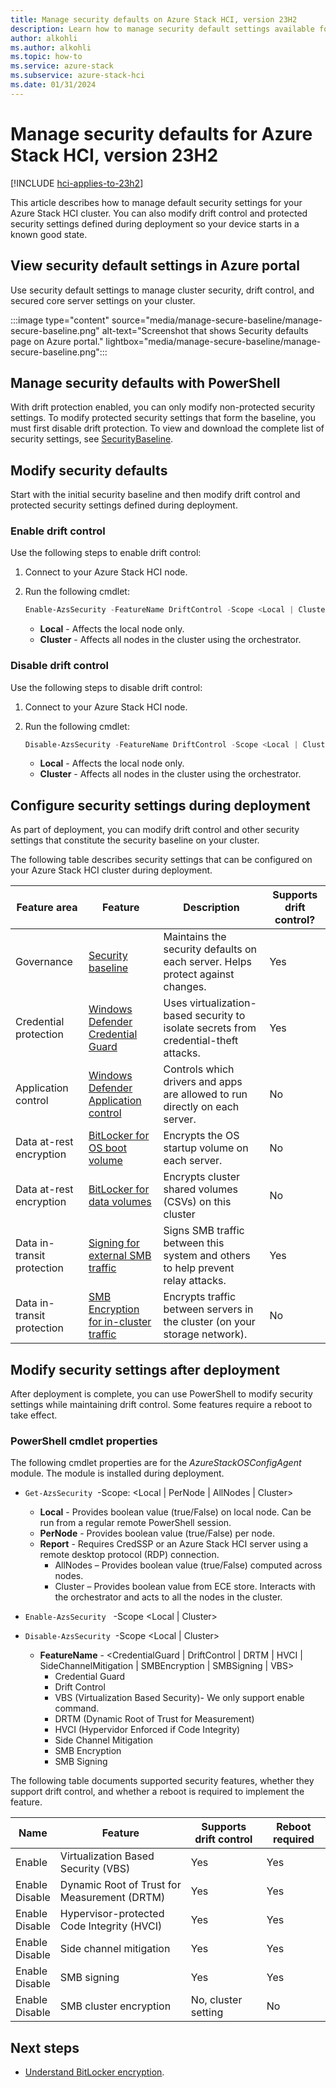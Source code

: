 ```yaml
---
title: Manage security defaults on Azure Stack HCI, version 23H2
description: Learn how to manage security default settings available for Azure Stack HCI, version 23H2.
author: alkohli
ms.author: alkohli
ms.topic: how-to
ms.service: azure-stack
ms.subservice: azure-stack-hci
ms.date: 01/31/2024
---
```


# Manage security defaults for Azure Stack HCI, version 23H2

[!INCLUDE [hci-applies-to-23h2](../../includes/hci-applies-to-23h2.md)]

This article describes how to manage default security settings for your Azure Stack HCI cluster. You can also modify drift control and protected security settings defined during deployment so your device starts in a known good state.

## View security default settings in Azure portal

Use security default settings to manage cluster security, drift control, and secured core server settings on your cluster.

:::image type="content" source="media/manage-secure-baseline/manage-secure-baseline.png" alt-text="Screenshot that shows Security defaults page on Azure portal." lightbox="media/manage-secure-baseline/manage-secure-baseline.png":::

## Manage security defaults with PowerShell

With drift protection enabled, you can only modify non-protected security settings. To modify protected security settings that form the baseline, you must first disable drift protection. To view and download the complete list of security settings, see [SecurityBaseline](https://aka.ms/hci-securitybase).

## Modify security defaults

Start with the initial security baseline and then modify drift control and protected security settings defined during deployment.

### Enable drift control

Use the following steps to enable drift control:

1. Connect to your Azure Stack HCI node.
1. Run the following cmdlet:

    ```PowerShell
    Enable-AzsSecurity -FeatureName DriftControl -Scope <Local | Cluster>
    ```

   - **Local** - Affects the local node only.
   - **Cluster** - Affects all nodes in the cluster using the orchestrator.

### Disable drift control

Use the following steps to disable drift control:

1. Connect to your Azure Stack HCI node.
1. Run the following cmdlet:

    ```PowerShell
    Disable-AzsSecurity -FeatureName DriftControl -Scope <Local | Cluster>
    ```

   - **Local** - Affects the local node only.
   - **Cluster** - Affects all nodes in the cluster using the orchestrator.

## Configure security settings during deployment

As part of deployment, you can modify drift control and other security settings that constitute the security baseline on your cluster.

The following table describes security settings that can be configured on your Azure Stack HCI cluster during deployment.

| Feature area | Feature     |Description           | Supports drift control? |
|--------------|-------------|----------------------|---------------------------------|
| Governance                 | [Security baseline](.././concepts/secure-baseline.md)            | Maintains the security defaults on each server. Helps protect against changes.  | Yes                             |
| Credential protection      | [Windows Defender Credential Guard](/windows/security/identity-protection/credential-guard/credential-guard)     | Uses virtualization-based security to isolate secrets from credential-theft attacks. | Yes                             |
| Application control        | [Windows Defender Application control](/windows/security/threat-protection/windows-defender-application-control/wdac-and-applocker-overview#windows-defender-application-control)           | Controls which drivers and apps are allowed to run directly on each server.           | No                              |
| Data at-rest encryption    | [BitLocker for OS boot volume](/windows/security/information-protection/bitlocker/bitlocker-overview)          | Encrypts the OS startup volume on each server.                                        | No                              |
| Data at-rest encryption    | [BitLocker for data volumes](/windows/security/information-protection/bitlocker/bitlocker-overview)            | Encrypts cluster shared volumes (CSVs) on this cluster                               | No                              |
| Data in-transit protection | [Signing for external SMB traffic](/troubleshoot/windows-server/networking/overview-server-message-block-signing)      | Signs SMB traffic between this system and others to help prevent relay attacks.       | Yes                             |
| Data in-transit protection | [SMB Encryption for in-cluster traffic](/windows-server/storage/file-server/smb-security#smb-encryption) | Encrypts traffic between servers in the cluster (on your storage network).            | No                              |

## Modify security settings after deployment

After deployment is complete, you can use PowerShell to modify security settings while maintaining drift control. Some features require a reboot to take effect.

### PowerShell cmdlet properties

The following cmdlet properties are for the *AzureStackOSConfigAgent* module. The module is installed during deployment.

- `Get-AzsSecurity`  -Scope: <Local | PerNode | AllNodes | Cluster>
  - **Local** - Provides boolean value (true/False) on local node. Can be run from a regular remote PowerShell session.
  - **PerNode** - Provides boolean value (true/False) per node.
  - **Report** - Requires CredSSP or an Azure Stack HCI server using a remote desktop protocol (RDP) connection.
    - AllNodes – Provides boolean value (true/False) computed across nodes.
    - Cluster – Provides boolean value from ECE store. Interacts with the orchestrator and acts to all the nodes in the cluster.

- `Enable-AzsSecurity`   -Scope <Local | Cluster>
- `Disable-AzsSecurity`  -Scope <Local | Cluster>
  - **FeatureName** - <CredentialGuard | DriftControl | DRTM | HVCI | SideChannelMitigation | SMBEncryption | SMBSigning | VBS>
    - Credential Guard
    - Drift Control
    - VBS (Virtualization Based Security)- We only support enable command.
    - DRTM (Dynamic Root of Trust for Measurement)
    - HVCI (Hypervidor Enforced if Code Integrity)
    - Side Channel Mitigation
    - SMB Encryption
    - SMB Signing

The following table documents supported security features, whether they support drift control, and whether a reboot is required to implement the feature.

|Name |Feature |Supports drift control |Reboot required |
|-----|--------|-----------------------|----------------|
|Enable <br> |Virtualization Based Security (VBS) |Yes   |Yes |
|Enable <br> Disable |Dynamic Root of Trust for Measurement (DRTM) |Yes |Yes |
|Enable <br> Disable |Hypervisor-protected Code Integrity (HVCI) |Yes |Yes |
|Enable <br> Disable |Side channel mitigation |Yes |Yes |
|Enable <br> Disable |SMB signing |Yes |Yes |
|Enable <br> Disable |SMB cluster encryption |No, cluster setting |No |

## Next steps

- [Understand BitLocker encryption](.././concepts/security-bitlocker.md).
